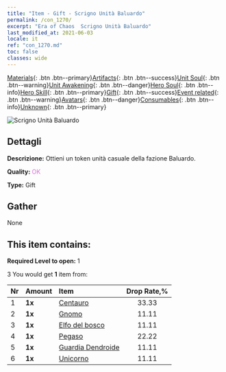 ```yaml
---
title: "Item - Gift - Scrigno Unità Baluardo"
permalink: /con_1270/
excerpt: "Era of Chaos  Scrigno Unità Baluardo"
last_modified_at: 2021-06-03
locale: it
ref: "con_1270.md"
toc: false
classes: wide
---
```

 [Materials](/ItemsIT/){: .btn .btn--primary}[Artifacts](/ItemsIT/Artifacts/){: .btn .btn--success}[Unit Soul](/ItemsIT/UnitSoul/){: .btn .btn--warning}[Unit Awakening](/ItemsIT/UnitAwakening/){: .btn .btn--danger}[Hero Soul](/ItemsIT/HeroSoul/){: .btn .btn--info}[Hero Skill](/ItemsIT/HeroSkill/){: .btn .btn--primary}[Gift](/ItemsIT/Gift/){: .btn .btn--success}[Event related](/ItemsIT/Events/){: .btn .btn--warning}[Avatars](/ItemsIT/Avatars/){: .btn .btn--danger}[Consumables](/ItemsIT/Consumables/){: .btn .btn--info}[Unknown](/ItemsIT/Unknown/){: .btn .btn--primary}

 ![Scrigno Unità Baluardo](/images/t/i_904002.png)

## Dettagli
 **Descrizione:** Ottieni un token unità casuale della fazione Baluardo.

 **Quality:** <span style="color: #DA70D6">OK</span>

 **Type:** Gift

## Gather

  None

## This item contains:

 **Required Level to open:** 1

 3 You would get **1** item  from:

  | Nr | Amount |     Item    | Drop Rate,% |
  |:---|:-------|:------------|:---------:|
  | 1 |  **1x** | [Centauro](/ItemsIT/unt_199/) | 33.33 | 
  | 2 |  **1x** | [Gnomo](/ItemsIT/unt_200/) | 11.11 | 
  | 3 |  **1x** | [Elfo del bosco](/ItemsIT/unt_201/) | 11.11 | 
  | 4 |  **1x** | [Pegaso](/ItemsIT/unt_202/) | 22.22 | 
  | 5 |  **1x** | [Guardia Dendroide](/ItemsIT/unt_203/) | 11.11 | 
  | 6 |  **1x** | [Unicorno](/ItemsIT/unt_204/) | 11.11 | 
